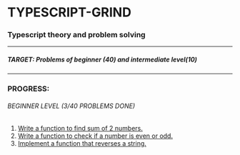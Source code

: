 # TYPESCRIPT-GRIND

### Typescript theory and problem solving

---
##### **TARGET:** Problems of beginner (40)  and intermediate level(10)
---

### PROGRESS: 

###### BEGINNER LEVEL (3/40 PROBLEMS DONE)

1. [Write a function to find sum of 2 numbers.](https://github.com/MridulDhiman/TYPESCRIPT-GRIND/blob/master/problems/beginner/ques1.ts)
2. [Write a function to check if a number is even or odd.](https://github.com/MridulDhiman/TYPESCRIPT-GRIND/blob/master/problems/beginner/ques2.ts)
3. [Implement a function that reverses a string.](https://github.com/MridulDhiman/TYPESCRIPT-GRIND/blob/master/problems/beginner/ques3.ts)

